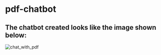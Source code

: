 ﻿# pdf-chatbot

## The chatbot created looks like the image shown below:

![chat_with_pdf](https://github.com/chandan101989/chat_with_pdf.git)
